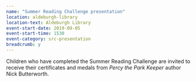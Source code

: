 ```yaml
---
name: "Summer Reading Challenge presentation"
location: aldeburgh-library
location-text: Aldeburgh Library
event-start-date: 2019-09-05
event-start-time: 1530
event-category: src-presentation
breadcrumb: y
---
```


Children who have completed the Summer Reading Challenge are invited to receive their certificates and medals from <cite>Percy the Park Keeper</cite> author Nick Butterworth.
